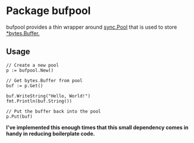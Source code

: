 # Package bufpool

bufpool provides a thin wrapper around [sync.Pool](https://golang.org/pkg/sync/#Pool) that is used
to store [\*bytes.Buffer.](https://golang.org/pkg/bytes/#Buffer)

## Usage

	// Create a new pool
	p := bufpool.New()

	// Get bytes.Buffer from pool
	buf := p.Get()

	buf.WriteString("Hello, World!")
	fmt.Println(buf.String())

	// Put the buffer back into the pool
	p.Put(buf)

**I've implemented this enough times that this small dependency comes in 
handy in reducing boilerplate code.**
